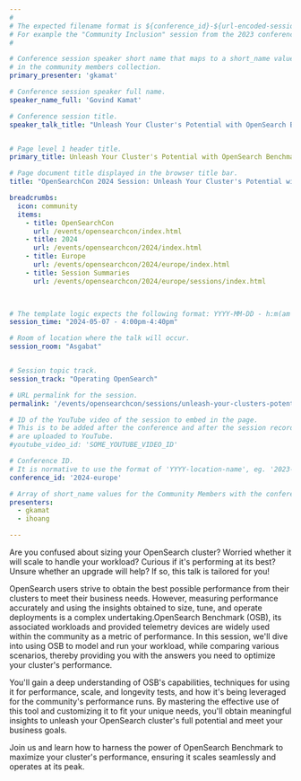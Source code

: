```yaml
---
#
# The expected filename format is ${conference_id}-${url-encoded-session-title}.md
# For example the "Community Inclusion" session from the 2023 conference in North America the title is "2023-north-america-community-inclusion.html"
#

# Conference session speaker short name that maps to a short_name value
# in the community members collection.
primary_presenter: 'gkamat'

# Conference session speaker full name.
speaker_name_full: 'Govind Kamat'

# Conference session title.
speaker_talk_title: "Unleash Your Cluster's Potential with OpenSearch Benchmark"


# Page level 1 header title.
primary_title: Unleash Your Cluster's Potential with OpenSearch Benchmark

# Page document title displayed in the browser title bar.
title: "OpenSearchCon 2024 Session: Unleash Your Cluster's Potential with OpenSearch Benchmark"

breadcrumbs:
  icon: community
  items:
    - title: OpenSearchCon
      url: /events/opensearchcon/index.html
    - title: 2024
      url: /events/opensearchcon/2024/index.html
    - title: Europe
      url: /events/opensearchcon/2024/europe/index.html
    - title: Session Summaries
      url: /events/opensearchcon/2024/europe/sessions/index.html
      


# The template logic expects the following format: YYYY-MM-DD - h:m(am|pm)-(h:m(am|pm))
session_time: "2024-05-07 - 4:00pm-4:40pm"

# Room of location where the talk will occur.
session_room: "Asgabat"


# Session topic track.
session_track: "Operating OpenSearch"

# URL permalink for the session.
permalink: '/events/opensearchcon/sessions/unleash-your-clusters-potential-with-opensearch-benchmark.html'

# ID of the YouTube video of the session to embed in the page.
# This is to be added after the conference and after the session recordings
# are uploaded to YouTube.
#youtube_video_id: 'SOME_YOUTUBE_VIDEO_ID'

# Conference ID.
# It is normative to use the format of 'YYYY-location-name', eg. '2023-north-america'.
conference_id: '2024-europe'

# Array of short_name values for the Community Members with the conference_speaker persona whom are presenting the session. This includes the primary_speaker indicated above and any other presenters (if any).
presenters:
  - gkamat
  - ihoang

---
```

Are you confused about sizing your OpenSearch cluster? Worried whether it will scale to handle your workload? Curious if it's performing at its best? Unsure whether an upgrade will help? If so, this talk is tailored for you!

OpenSearch users strive to obtain the best possible performance from their clusters to meet their business needs. However, measuring performance accurately and using the insights obtained to size, tune, and operate deployments is a complex undertaking.OpenSearch Benchmark (OSB), its associated workloads and provided telemetry devices are widely used within the community as a metric of performance. In this session, we'll dive into using OSB to model and run your workload, while comparing various scenarios, thereby providing you with the answers you need to optimize your cluster's performance. 

You'll gain a deep understanding of OSB's capabilities, techniques for using it for performance, scale, and longevity tests, and how it's being leveraged for the community's performance runs. By mastering the effective use of this tool and customizing it to fit your unique needs, you'll obtain meaningful insights to unleash your OpenSearch cluster's full potential and meet your business goals.

Join us and learn how to harness the power of OpenSearch Benchmark to maximize your cluster's performance, ensuring it scales seamlessly and operates at its peak.

